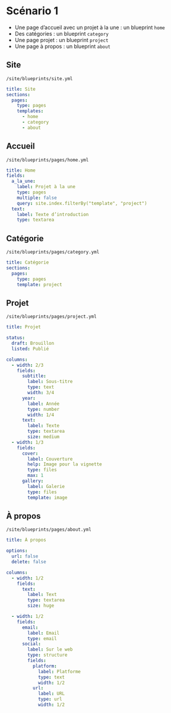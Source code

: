# Scénario 1

- Une page d’accueil avec un projet à la une : un blueprint `home` 
- Des catégories : un blueprint `category`
- Une page projet : un blueprint `project`
- Une page à propos : un blueprint `about`

## Site
`/site/blueprints/site.yml`

```yml
title: Site
sections:
  pages:
    type: pages
    templates: 
      - home
      - category
      - about
```

## Accueil
`/site/blueprints/pages/home.yml`

```yml
title: Home
fields:
  a_la_une:
    label: Projet à la une
    type: pages
    multiple: false
    query: site.index.filterBy("template", "project")
  text:
    label: Texte d’introduction
    type: textarea    
```


## Catégorie
`/site/blueprints/pages/category.yml`

```yml
title: Catégorie
sections:
  pages:
    type: pages
    template: project
```


## Projet
`/site/blueprints/pages/project.yml`

```yml
title: Projet

status:
  draft: Brouillon
  listed: Publié

columns:
  - width: 2/3        
    fields:
      subtitle:
        label: Sous-titre
        type: text
        width: 3/4
      year:
        label: Année
        type: number
        width: 1/4
      text:
        label: Texte
        type: textarea
        size: medium
  - width: 1/3
    fields:
      cover:
        label: Couverture
        help: Image pour la vignette
        type: files
        max: 1        
      gallery:
        label: Galerie
        type: files
        template: image
```


## À propos
`/site/blueprints/pages/about.yml`

```yml
title: À propos

options:
  url: false
  delete: false

columns:
  - width: 1/2
    fields:
      text:
        label: Text
        type: textarea
        size: huge

  - width: 1/2
    fields:
      email:
        label: Email
        type: email
      social:
        label: Sur le web
        type: structure
        fields:
          platform:
            label: Platforme
            type: text
            width: 1/2
          url:
            label: URL
            type: url
            width: 1/2
```